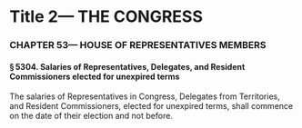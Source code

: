 
# Title 2— THE CONGRESS
### CHAPTER 53— HOUSE OF REPRESENTATIVES MEMBERS
#### § 5304. Salaries of Representatives, Delegates, and Resident Commissioners elected for unexpired terms

The salaries of Representatives in Congress, Delegates from Territories, and Resident Commissioners, elected for unexpired terms, shall commence on the date of their election and not before.
